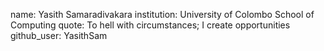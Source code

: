 
name: Yasith Samaradivakara
institution: University of Colombo School of Computing
quote: To hell with circumstances; I create opportunities
github_user: YasithSam

